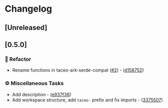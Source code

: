 # Changelog

## [Unreleased]

## [0.5.0]

### 🚜 Refactor


- Rename functions in taceo-ark-serde-compat ([#2](https://github.com/taceolabs/eddsa-babyjubjub/pull/2)) - ([d158752](https://github.com/taceolabs/eddsa-babyjubjub/commit/d158752b663eb29801f5ea23c8ff5efd3a1b4d0b))

### ⚙️ Miscellaneous Tasks


- Add description - ([e937f36](https://github.com/taceolabs/eddsa-babyjubjub/commit/e937f36d36e8bb65f2bce45379064f8f39307d7d))
- Add workspace structure, add `taceo-` prefix and fix imports - ([3375507](https://github.com/taceolabs/eddsa-babyjubjub/commit/337550723435f4815cb9e1e0d011b93d06f1574a))

